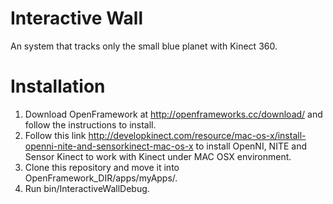 # Interactive Wall
An system that tracks only the small blue planet with Kinect 360. 

# Installation
1. Download OpenFramework at http://openframeworks.cc/download/ and follow the instructions to install.
2. Follow this link http://developkinect.com/resource/mac-os-x/install-openni-nite-and-sensorkinect-mac-os-x to install OpenNI, NITE and Sensor Kinect to work with Kinect under MAC OSX environment.
3. Clone this repository and move it into OpenFramework_DIR/apps/myApps/. 
4. Run bin/InteractiveWallDebug.
